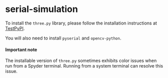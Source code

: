 # serial-simulation

To install the `three.py` library, please follow the installation instructions at [TestPyPI](https://test.pypi.org/project/three-py-packaged/).

You will also need to install `pyserial` and `opencv-python`.

#### Important note ####

The installable version of `three.py` sometimes exhibits color issues when run from a Spyder terminal. Running from a system terminal can resolve this issue.